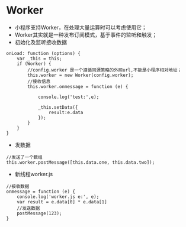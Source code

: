 # Worker

* 小程序支持Worker，在处理大量运算时可以考虑使用它；
* Worker其实就是一种发布订阅模式，基于事件的监听和触发；
* 初始化及监听接收数据

```
onLoad: function (options) {
    var _this = this;
    if (Worker) {
        //config.worker 是一个遵循同源策略的外网url,不能是小程序相对地址；
        this.worker = new Worker(config.worker);
        //接收信息
        this.worker.onmessage = function (e) {

            console.log('test:',e);

            _this.setData({
                result:e.data
            });
        }
    }
}
```

* 发数据

```
//发送了一个数组
this.worker.postMessage([this.data.one, this.data.two]);
```

* 新线程worker.js

```
//接收数据
onmessage = function (e) {
    console.log('worker.js e:', e);
    var result = e.data[0] * e.data[1]
    //发送数据  
    postMessage(123);
}
```
